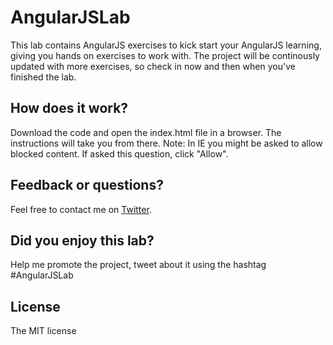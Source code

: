 AngularJSLab
============

This lab contains AngularJS exercises to kick start your AngularJS learning, giving you hands on exercises to work with. The project will be continously updated with more exercises, so check in now and then when you've finished the lab. 

How does it work?
-----------------
Download the code and open the index.html file in a browser. The instructions will take you from there. 
Note: In IE you might be asked to allow blocked content. If asked this question, click "Allow".

Feedback or questions?
----------------------
Feel free to contact me on [Twitter](http://www.twitter.com/karolikl). 

Did you enjoy this lab?
-----------------------
Help me promote the project, tweet about it using the hashtag #AngularJSLab

License
-------
The MIT license